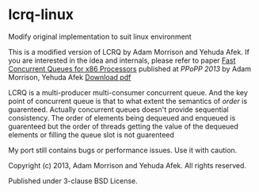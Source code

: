 lcrq-linux
==========

Modify original implementation to suit linux environment

This is a modified version of LCRQ by Adam Morrison and Yehuda Afek.
If you are interested in the idea and internals, please refer to paper [Fast Concurrent Queues for x86 Processors](http://dl.acm.org/citation.cfm?id=2442527) published at _PPoPP 2013_ by Adam Morrison, Yehuda Afek [Download pdf](http://www.cs.tau.ac.il/~adamx/g.php?link=http://www.cs.tau.ac.il/~adamx/ppopp2013-x86queues.pdf)

LCRQ is a multi-producer multi-consumer concurrent queue. And the key point of concurrent queue is that to what extent the semantics of _order_ is guarenteed. Actually concurrent queues doesn't provide sequential consistency. The order of elements being dequeued and enqueued is guarenteed but the order of threads getting the value of the dequeued elements or filling the queue slot is not guarenteed

My port still contains bugs or performance issues. Use it with caution.



Copyright (c) 2013, Adam Morrison and Yehuda Afek.
All rights reserved.

Published under 3-clause BSD License.
